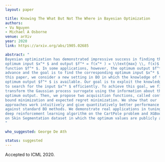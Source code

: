 ```yaml
---
layout: paper

title: Knowing The What But Not The Where in Bayesian Optimization
authors:
- Vu Nguyen
- Michael A Osborne
venue: arXiv
year: 2020
link: https://arxiv.org/abs/1905.02685

abstract: "
Bayesian optimization has demonstrated impressive success in finding the
optimum input $x^* $ and output $f^* = f(x^* ) = \\text{max} \\, f(x)$ of a black-box
function $f^* $. In some applications, however, the optimum output $f^* $ is known in
advance and the goal is to find the corresponding optimum input $x^* $. In 
this paper, we consider a new setting in BO in which the knowledge of the 
optimum output $f^* $ is available. Our goal is to exploit the knowledge about $f^* $ 
to search for the input $x^* $ efficiently. To achieve this goal, we first 
transform the Gaussian process surrogate using the information about the 
optimum output. Then, we propose two acquisition functions, called confidence 
bound minimization and expected regret minimization. We show that our 
approaches work intuitively and give quantitatively better performance 
against standard BO methods. We demonstrate real applications in tuning a 
deep reinforcement learning algorithm on the CartPole problem and XGBoost 
on Skin Segmentation dataset in which the optimum values are publicly available.
"

who_suggested: George De Ath

status: suggested
---
```

Accepted to ICML 2020.